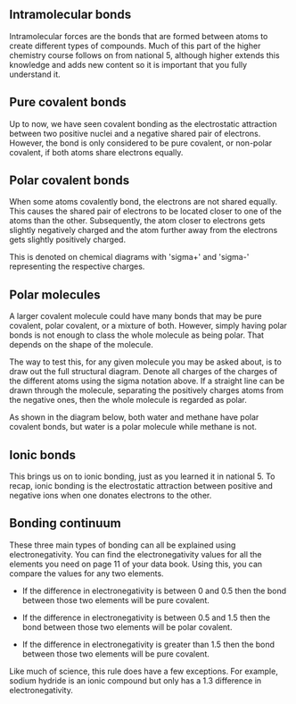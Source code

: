 ## Intramolecular bonds

Intramolecular forces are the bonds that are formed between atoms to create different types of compounds. Much of this part of the higher chemistry course follows on from national 5, although higher extends this knowledge and adds new content so it is important that you fully understand it.

## Pure covalent bonds

Up to now, we have seen covalent bonding as the electrostatic attraction between two positive nuclei and a negative shared pair of electrons. However, the bond is only considered to be pure covalent, or non-polar covalent, if both atoms share electrons equally.

## Polar covalent bonds

When some atoms covalently bond, the electrons are not shared equally. This causes the shared pair of electrons to be located closer to one of the atoms than the other. Subsequently, the atom closer to electrons gets slightly negatively charged and the atom further away from the electrons gets slightly positively charged.

This is denoted on chemical diagrams with 'sigma+' and 'sigma-' representing the respective charges.

<!--Insert diagram of this-->

<!-- ##Shape of Molecules ? -->

## Polar molecules

A larger covalent molecule could have many bonds that may be pure covalent, polar covalent, or a mixture of both. However, simply having polar bonds is not enough to class the whole molecule as being polar. That depends on the shape of the molecule.

The way to test this, for any given molecule you may be asked about, is to draw out the full structural diagram. Denote all charges of the charges of the different atoms using the sigma notation above. If a straight line can be drawn through the molecule, separating the positively charges atoms from the negative ones, then the whole molecule is regarded as polar.

As shown in the diagram below, both water and methane have polar covalent bonds, but water is a polar molecule while methane is not.

<!--insert diagram as specified above-->

## Ionic bonds

This brings us on to ionic bonding, just as you learned it in national 5. To recap, ionic bonding is the electrostatic attraction between positive and negative ions when one donates electrons to the other.

<!--Insert lattice diagram-->

## Bonding continuum

These three main types of bonding can all be explained using electronegativity. You can find the electronegativity values for all the elements you need on page 11 of your data book. Using this, you can compare the values for any two elements.

- If the difference in electronegativity is between 0 and 0.5 then the bond between those two elements will be pure covalent.

- If the difference in electronegativity is between 0.5 and 1.5 then the bond between those two elements will be polar covalent.

- If the difference in electronegativity is greater than 1.5 then the bond between those two elements will be pure covalent.

Like much of science, this rule does have a few exceptions. For example, sodium hydride is an ionic compound but only has a 1.3 difference in electronegativity.

<!--Diagram of this-->
